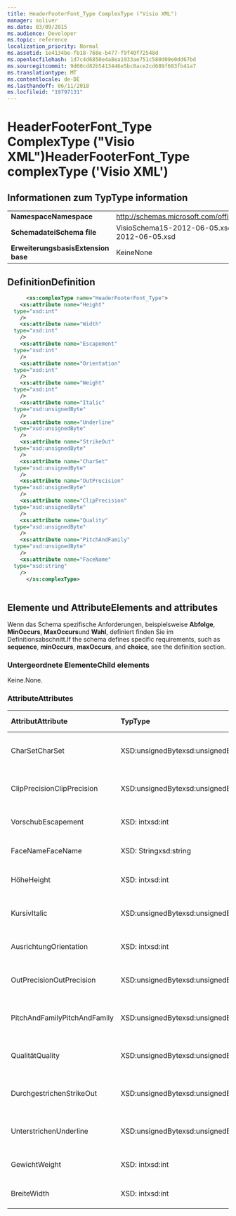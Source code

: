 ```yaml
---
title: HeaderFooterFont_Type ComplexType ("Visio XML")
manager: soliver
ms.date: 03/09/2015
ms.audience: Developer
ms.topic: reference
localization_priority: Normal
ms.assetid: 1e4134be-fb18-768e-b477-f9f40f72548d
ms.openlocfilehash: 1d7c4d6850e4a8ea1933ae751c580d09e0dd67bd
ms.sourcegitcommit: 9d60cd82b5413446e5bc8ace2cd689f683fb41a7
ms.translationtype: MT
ms.contentlocale: de-DE
ms.lasthandoff: 06/11/2018
ms.locfileid: "19797131"
---
```

# <a name="headerfooterfonttype-complextype-visio-xml"></a><span data-ttu-id="df72a-102">HeaderFooterFont_Type ComplexType ("Visio XML")</span><span class="sxs-lookup"><span data-stu-id="df72a-102">HeaderFooterFont_Type complexType ('Visio XML')</span></span>

## <a name="type-information"></a><span data-ttu-id="df72a-103">Informationen zum Typ</span><span class="sxs-lookup"><span data-stu-id="df72a-103">Type information</span></span>

|||
|:-----|:-----|
|<span data-ttu-id="df72a-104">**Namespace**</span><span class="sxs-lookup"><span data-stu-id="df72a-104">**Namespace**</span></span> <br/> |http://schemas.microsoft.com/office/visio/2011/1/core  <br/> |
|<span data-ttu-id="df72a-105">**Schemadatei**</span><span class="sxs-lookup"><span data-stu-id="df72a-105">**Schema file**</span></span> <br/> |<span data-ttu-id="df72a-106">VisioSchema15-2012-06-05.xsd</span><span class="sxs-lookup"><span data-stu-id="df72a-106">VisioSchema15-2012-06-05.xsd</span></span>  <br/> |
|<span data-ttu-id="df72a-107">**Erweiterungsbasis**</span><span class="sxs-lookup"><span data-stu-id="df72a-107">**Extension base**</span></span> <br/> |<span data-ttu-id="df72a-108">Keine</span><span class="sxs-lookup"><span data-stu-id="df72a-108">None</span></span>  <br/> |
   
## <a name="definition"></a><span data-ttu-id="df72a-109">Definition</span><span class="sxs-lookup"><span data-stu-id="df72a-109">Definition</span></span>

```XML
      <xs:complexType name="HeaderFooterFont_Type">
    <xs:attribute name="Height"
  type="xsd:int"
    />
    <xs:attribute name="Width"
  type="xsd:int"
    />
    <xs:attribute name="Escapement"
  type="xsd:int"
    />
    <xs:attribute name="Orientation"
  type="xsd:int"
    />
    <xs:attribute name="Weight"
  type="xsd:int"
    />
    <xs:attribute name="Italic"
  type="xsd:unsignedByte"
    />
    <xs:attribute name="Underline"
  type="xsd:unsignedByte"
    />
    <xs:attribute name="StrikeOut"
  type="xsd:unsignedByte"
    />
    <xs:attribute name="CharSet"
  type="xsd:unsignedByte"
    />
    <xs:attribute name="OutPrecision"
  type="xsd:unsignedByte"
    />
    <xs:attribute name="ClipPrecision"
  type="xsd:unsignedByte"
    />
    <xs:attribute name="Quality"
  type="xsd:unsignedByte"
    />
    <xs:attribute name="PitchAndFamily"
  type="xsd:unsignedByte"
    />
    <xs:attribute name="FaceName"
  type="xsd:string"
    />
      </xs:complexType>
      
```

## <a name="elements-and-attributes"></a><span data-ttu-id="df72a-110">Elemente und Attribute</span><span class="sxs-lookup"><span data-stu-id="df72a-110">Elements and attributes</span></span>

<span data-ttu-id="df72a-111">Wenn das Schema spezifische Anforderungen, beispielsweise **Abfolge**, **MinOccurs**, **MaxOccurs**und **Wahl**, definiert finden Sie im Definitionsabschnitt.</span><span class="sxs-lookup"><span data-stu-id="df72a-111">If the schema defines specific requirements, such as **sequence**, **minOccurs**, **maxOccurs**, and **choice**, see the definition section.</span></span> 
  
### <a name="child-elements"></a><span data-ttu-id="df72a-112">Untergeordnete Elemente</span><span class="sxs-lookup"><span data-stu-id="df72a-112">Child elements</span></span>

<span data-ttu-id="df72a-113">Keine.</span><span class="sxs-lookup"><span data-stu-id="df72a-113">None.</span></span>
  
### <a name="attributes"></a><span data-ttu-id="df72a-114">Attribute</span><span class="sxs-lookup"><span data-stu-id="df72a-114">Attributes</span></span>

|<span data-ttu-id="df72a-115">**Attribut**</span><span class="sxs-lookup"><span data-stu-id="df72a-115">**Attribute**</span></span>|<span data-ttu-id="df72a-116">**Typ**</span><span class="sxs-lookup"><span data-stu-id="df72a-116">**Type**</span></span>|<span data-ttu-id="df72a-117">**Erforderlich**</span><span class="sxs-lookup"><span data-stu-id="df72a-117">**Required**</span></span>|<span data-ttu-id="df72a-118">**Beschreibung**</span><span class="sxs-lookup"><span data-stu-id="df72a-118">**Description**</span></span>|<span data-ttu-id="df72a-119">**Mögliche Werte**</span><span class="sxs-lookup"><span data-stu-id="df72a-119">**Possible values**</span></span>|
|:-----|:-----|:-----|:-----|:-----|
|<span data-ttu-id="df72a-120">CharSet</span><span class="sxs-lookup"><span data-stu-id="df72a-120">CharSet</span></span>  <br/> |<span data-ttu-id="df72a-121">XSD:unsignedByte</span><span class="sxs-lookup"><span data-stu-id="df72a-121">xsd:unsignedByte</span></span>  <br/> |<span data-ttu-id="df72a-122">Optional</span><span class="sxs-lookup"><span data-stu-id="df72a-122">optional</span></span>  <br/> ||<span data-ttu-id="df72a-123">Werte des Typs Xsd:unsignedByte.</span><span class="sxs-lookup"><span data-stu-id="df72a-123">Values of the xsd:unsignedByte type.</span></span>  <br/> |
|<span data-ttu-id="df72a-124">ClipPrecision</span><span class="sxs-lookup"><span data-stu-id="df72a-124">ClipPrecision</span></span>  <br/> |<span data-ttu-id="df72a-125">XSD:unsignedByte</span><span class="sxs-lookup"><span data-stu-id="df72a-125">xsd:unsignedByte</span></span>  <br/> |<span data-ttu-id="df72a-126">Optional</span><span class="sxs-lookup"><span data-stu-id="df72a-126">optional</span></span>  <br/> ||<span data-ttu-id="df72a-127">Werte des Typs Xsd:unsignedByte.</span><span class="sxs-lookup"><span data-stu-id="df72a-127">Values of the xsd:unsignedByte type.</span></span>  <br/> |
|<span data-ttu-id="df72a-128">Vorschub</span><span class="sxs-lookup"><span data-stu-id="df72a-128">Escapement</span></span>  <br/> |<span data-ttu-id="df72a-129">XSD: int</span><span class="sxs-lookup"><span data-stu-id="df72a-129">xsd:int</span></span>  <br/> |<span data-ttu-id="df72a-130">Optional</span><span class="sxs-lookup"><span data-stu-id="df72a-130">optional</span></span>  <br/> ||<span data-ttu-id="df72a-131">Werte des Typs xsd: int.</span><span class="sxs-lookup"><span data-stu-id="df72a-131">Values of the xsd:int type.</span></span>  <br/> |
|<span data-ttu-id="df72a-132">FaceName</span><span class="sxs-lookup"><span data-stu-id="df72a-132">FaceName</span></span>  <br/> |<span data-ttu-id="df72a-133">XSD: String</span><span class="sxs-lookup"><span data-stu-id="df72a-133">xsd:string</span></span>  <br/> |<span data-ttu-id="df72a-134">Optional</span><span class="sxs-lookup"><span data-stu-id="df72a-134">optional</span></span>  <br/> ||<span data-ttu-id="df72a-135">Werte des Typs xsd: String.</span><span class="sxs-lookup"><span data-stu-id="df72a-135">Values of the xsd:string type.</span></span>  <br/> |
|<span data-ttu-id="df72a-136">Höhe</span><span class="sxs-lookup"><span data-stu-id="df72a-136">Height</span></span>  <br/> |<span data-ttu-id="df72a-137">XSD: int</span><span class="sxs-lookup"><span data-stu-id="df72a-137">xsd:int</span></span>  <br/> |<span data-ttu-id="df72a-138">Optional</span><span class="sxs-lookup"><span data-stu-id="df72a-138">optional</span></span>  <br/> ||<span data-ttu-id="df72a-139">Werte des Typs xsd: int.</span><span class="sxs-lookup"><span data-stu-id="df72a-139">Values of the xsd:int type.</span></span>  <br/> |
|<span data-ttu-id="df72a-140">Kursiv</span><span class="sxs-lookup"><span data-stu-id="df72a-140">Italic</span></span>  <br/> |<span data-ttu-id="df72a-141">XSD:unsignedByte</span><span class="sxs-lookup"><span data-stu-id="df72a-141">xsd:unsignedByte</span></span>  <br/> |<span data-ttu-id="df72a-142">Optional</span><span class="sxs-lookup"><span data-stu-id="df72a-142">optional</span></span>  <br/> ||<span data-ttu-id="df72a-143">Werte des Typs Xsd:unsignedByte.</span><span class="sxs-lookup"><span data-stu-id="df72a-143">Values of the xsd:unsignedByte type.</span></span>  <br/> |
|<span data-ttu-id="df72a-144">Ausrichtung</span><span class="sxs-lookup"><span data-stu-id="df72a-144">Orientation</span></span>  <br/> |<span data-ttu-id="df72a-145">XSD: int</span><span class="sxs-lookup"><span data-stu-id="df72a-145">xsd:int</span></span>  <br/> |<span data-ttu-id="df72a-146">Optional</span><span class="sxs-lookup"><span data-stu-id="df72a-146">optional</span></span>  <br/> ||<span data-ttu-id="df72a-147">Werte des Typs xsd: int.</span><span class="sxs-lookup"><span data-stu-id="df72a-147">Values of the xsd:int type.</span></span>  <br/> |
|<span data-ttu-id="df72a-148">OutPrecision</span><span class="sxs-lookup"><span data-stu-id="df72a-148">OutPrecision</span></span>  <br/> |<span data-ttu-id="df72a-149">XSD:unsignedByte</span><span class="sxs-lookup"><span data-stu-id="df72a-149">xsd:unsignedByte</span></span>  <br/> |<span data-ttu-id="df72a-150">Optional</span><span class="sxs-lookup"><span data-stu-id="df72a-150">optional</span></span>  <br/> ||<span data-ttu-id="df72a-151">Werte des Typs Xsd:unsignedByte.</span><span class="sxs-lookup"><span data-stu-id="df72a-151">Values of the xsd:unsignedByte type.</span></span>  <br/> |
|<span data-ttu-id="df72a-152">PitchAndFamily</span><span class="sxs-lookup"><span data-stu-id="df72a-152">PitchAndFamily</span></span>  <br/> |<span data-ttu-id="df72a-153">XSD:unsignedByte</span><span class="sxs-lookup"><span data-stu-id="df72a-153">xsd:unsignedByte</span></span>  <br/> |<span data-ttu-id="df72a-154">Optional</span><span class="sxs-lookup"><span data-stu-id="df72a-154">optional</span></span>  <br/> ||<span data-ttu-id="df72a-155">Werte des Typs Xsd:unsignedByte.</span><span class="sxs-lookup"><span data-stu-id="df72a-155">Values of the xsd:unsignedByte type.</span></span>  <br/> |
|<span data-ttu-id="df72a-156">Qualität</span><span class="sxs-lookup"><span data-stu-id="df72a-156">Quality</span></span>  <br/> |<span data-ttu-id="df72a-157">XSD:unsignedByte</span><span class="sxs-lookup"><span data-stu-id="df72a-157">xsd:unsignedByte</span></span>  <br/> |<span data-ttu-id="df72a-158">Optional</span><span class="sxs-lookup"><span data-stu-id="df72a-158">optional</span></span>  <br/> ||<span data-ttu-id="df72a-159">Werte des Typs Xsd:unsignedByte.</span><span class="sxs-lookup"><span data-stu-id="df72a-159">Values of the xsd:unsignedByte type.</span></span>  <br/> |
|<span data-ttu-id="df72a-160">Durchgestrichen</span><span class="sxs-lookup"><span data-stu-id="df72a-160">StrikeOut</span></span>  <br/> |<span data-ttu-id="df72a-161">XSD:unsignedByte</span><span class="sxs-lookup"><span data-stu-id="df72a-161">xsd:unsignedByte</span></span>  <br/> |<span data-ttu-id="df72a-162">Optional</span><span class="sxs-lookup"><span data-stu-id="df72a-162">optional</span></span>  <br/> ||<span data-ttu-id="df72a-163">Werte des Typs Xsd:unsignedByte.</span><span class="sxs-lookup"><span data-stu-id="df72a-163">Values of the xsd:unsignedByte type.</span></span>  <br/> |
|<span data-ttu-id="df72a-164">Unterstrichen</span><span class="sxs-lookup"><span data-stu-id="df72a-164">Underline</span></span>  <br/> |<span data-ttu-id="df72a-165">XSD:unsignedByte</span><span class="sxs-lookup"><span data-stu-id="df72a-165">xsd:unsignedByte</span></span>  <br/> |<span data-ttu-id="df72a-166">Optional</span><span class="sxs-lookup"><span data-stu-id="df72a-166">optional</span></span>  <br/> ||<span data-ttu-id="df72a-167">Werte des Typs Xsd:unsignedByte.</span><span class="sxs-lookup"><span data-stu-id="df72a-167">Values of the xsd:unsignedByte type.</span></span>  <br/> |
|<span data-ttu-id="df72a-168">Gewicht</span><span class="sxs-lookup"><span data-stu-id="df72a-168">Weight</span></span>  <br/> |<span data-ttu-id="df72a-169">XSD: int</span><span class="sxs-lookup"><span data-stu-id="df72a-169">xsd:int</span></span>  <br/> |<span data-ttu-id="df72a-170">Optional</span><span class="sxs-lookup"><span data-stu-id="df72a-170">optional</span></span>  <br/> ||<span data-ttu-id="df72a-171">Werte des Typs xsd: int.</span><span class="sxs-lookup"><span data-stu-id="df72a-171">Values of the xsd:int type.</span></span>  <br/> |
|<span data-ttu-id="df72a-172">Breite</span><span class="sxs-lookup"><span data-stu-id="df72a-172">Width</span></span>  <br/> |<span data-ttu-id="df72a-173">XSD: int</span><span class="sxs-lookup"><span data-stu-id="df72a-173">xsd:int</span></span>  <br/> |<span data-ttu-id="df72a-174">Optional</span><span class="sxs-lookup"><span data-stu-id="df72a-174">optional</span></span>  <br/> ||<span data-ttu-id="df72a-175">Werte des Typs xsd: int.</span><span class="sxs-lookup"><span data-stu-id="df72a-175">Values of the xsd:int type.</span></span>  <br/> |
   

